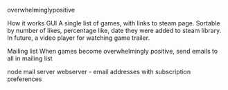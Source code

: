 overwhelminglypositive



How it works
GUI
A single list of games, with links to steam page. Sortable by number of likes, percentage like, date they were added to steam library.
In future, a video player for watching game trailer.

Mailing list
When games become overwhelmingly positive, send emails to all in mailing list




node mail server
webserver - email addresses with subscription preferences
